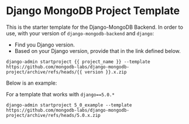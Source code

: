 # Django MongoDB Project Template

This is the starter template for the Django-MongoDB Backend. In order to use, with your version of `django-mongodb-backend` and `django`:

* Find you Django version.
* Based on your Django version, provide that in the link defined below.

`django-admin startproject {{ project_name }} --template https://github.com/mongodb-labs/django-mongodb-project/archive/refs/heads/{{ version }}.x.zip`

Below is an example:

For a template that works with `django==5.0.*`

`django-admin startproject 5_0_example --template https://github.com/mongodb-labs/django-mongodb-project/archive/refs/heads/5.0.x.zip`
